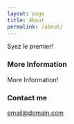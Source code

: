 ```yaml
---
layout: page
title: About
permalink: /about/
---
```


Syez le premier!

### More Information

More Information!

### Contact me

[email@domain.com](mailto:email@domain.com)